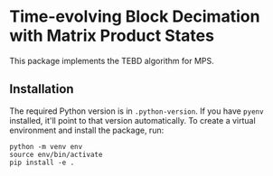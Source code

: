# Time-evolving Block Decimation with Matrix Product States

This package implements the TEBD algorithm for MPS.

## Installation

The required Python version is in `.python-version`. If you have `pyenv` installed, it'll point to that version
automatically. To create a virtual environment and install the package, run:

```
python -m venv env
source env/bin/activate
pip install -e .
```
